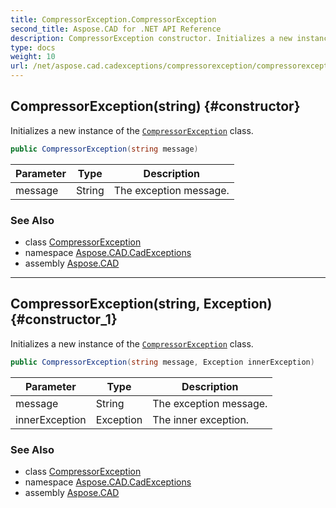 ```yaml
---
title: CompressorException.CompressorException
second_title: Aspose.CAD for .NET API Reference
description: CompressorException constructor. Initializes a new instance of the CompressorException class
type: docs
weight: 10
url: /net/aspose.cad.cadexceptions/compressorexception/compressorexception/
---
```

## CompressorException(string) {#constructor}

Initializes a new instance of the [`CompressorException`](../) class.

```csharp
public CompressorException(string message)
```

| Parameter | Type | Description |
| --- | --- | --- |
| message | String | The exception message. |

### See Also

* class [CompressorException](../)
* namespace [Aspose.CAD.CadExceptions](../../compressorexception/)
* assembly [Aspose.CAD](../../../)

---

## CompressorException(string, Exception) {#constructor_1}

Initializes a new instance of the [`CompressorException`](../) class.

```csharp
public CompressorException(string message, Exception innerException)
```

| Parameter | Type | Description |
| --- | --- | --- |
| message | String | The exception message. |
| innerException | Exception | The inner exception. |

### See Also

* class [CompressorException](../)
* namespace [Aspose.CAD.CadExceptions](../../compressorexception/)
* assembly [Aspose.CAD](../../../)


